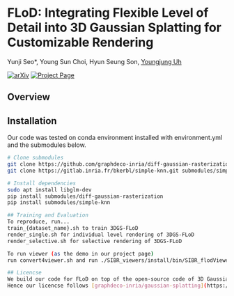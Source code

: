 # FLoD: Integrating Flexible Level of Detail into 3D Gaussian Splatting for Customizable Rendering

Yunji Seo*, Young Sun Choi, Hyun Seung Son, [Youngjung Uh](https://vilab.yonsei.ac.kr/member/professor)

[![arXiv](https://img.shields.io/badge/arXiv-2408.128894-b31b1b.svg)](https://arxiv.org/pdf/2408.12894v1) 
[![Project Page](https://img.shields.io/badge/Visit-Project_Page-007ec6.svg)](https://3dgs-flod.github.io/flod.github.io/)

## Overview

## Installation
Our code was tested on conda environment installed with environment.yml and the submodules below.

```bash
# Clone submodules
git clone https://github.com/graphdeco-inria/diff-gaussian-rasterization submodules/diff-gaussian-rasterization
git clone https://gitlab.inria.fr/bkerbl/simple-knn.git submodules/simple-knn

# Install dependencies
sudo apt install libglm-dev
pip install submodules/diff-gaussian-rasterization
pip install submodules/simple-knn

## Training and Evaluation
To reproduce, run...
train_{dataset_name}.sh to train 3DGS-FLoD
render_single.sh for individual level rendering of 3DGS-FLoD
render_selective.sh for selective rendering of 3DGS-FLoD

To run viewer (as the demo in our project page)
run convert4viewer.sh and run ./SIBR_viewers/install/bin/SIBR_flodViewer_app /path/to/your/model

## Licencse
We build our code for FLoD on top of the open-source code of 3D Gaussian Splatting.
Hence our licencse follows [graphdeco-inria/gaussian-splatting](https://github.com/graphdeco-inria/gaussian-splatting)
